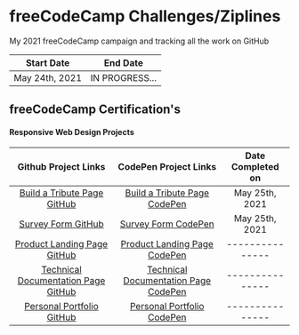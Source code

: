 # freeCodeCamp Challenges/Ziplines

My 2021 freeCodeCamp campaign and tracking all the work on GitHub

|   Start Date   |    End Date    |
| :------------: | :------------: |
| May 24th, 2021 | IN PROGRESS... |

## freeCodeCamp Certification's

#### Responsive Web Design Projects

|                                                    Github Project Links                                                     |                             CodePen Project Links                              | Date Completed on |
| :-------------------------------------------------------------------------------------------------------------------------: | :----------------------------------------------------------------------------: | :---------------: |
| [Build a Tribute Page GitHub](https://github.com/IAmAlexJohnson/freeCodeCamp2021/tree/main/responsiveWebDesign/tributePage) | [Build a Tribute Page CodePen](https://codepen.io/IAmAlexJohnson/full/dyvRWmR) |  May 25th, 2021   |
|                                                   [Survey Form GitHub]()                                                    |     [Survey Form CodePen](https://codepen.io/IAmAlexJohnson/full/ExWXpow)      |  May 25th, 2021   |
|                                               [Product Landing Page GitHub]()                                               |                        [Product Landing Page CodePen]()                        |  ---------------  |
|                                           [Technical Documentation Page GitHub]()                                           |                    [Technical Documentation Page CodePen]()                    |  ---------------  |
|                                                [Personal Portfolio GitHub]()                                                |                         [Personal Portfolio CodePen]()                         |  ---------------  |
